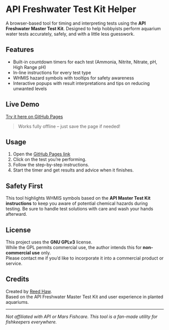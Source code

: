 # API Freshwater Test Kit Helper

A browser-based tool for timing and interpreting tests using the **API Freshwater Master Test Kit**. Designed to help hobbyists perform aquarium water tests accurately, safely, and with a little less guesswork.

## Features

- Built-in countdown timers for each test (Ammonia, Nitrite, Nitrate, pH, High Range pH)
- In-line instructions for every test type
- WHMIS hazard symbols with tooltips for safety awareness
- Interactive popups with result interpretations and tips on reducing unwanted levels

## Live Demo

[Try it here on GitHub Pages](https://reedhaw.github.io/apitestkithelper/)

> Works fully offline – just save the page if needed!

## Usage

1. Open the [GitHub Pages link](https://reedhaw.github.io/apitestkithelper/)
2. Click on the test you’re performing.
3. Follow the step-by-step instructions.
4. Start the timer and get results and advice when it finishes.

## Safety First

This tool highlights WHMIS symbols based on the **API Master Test Kit instructions** to keep you aware of potential chemical hazards during testing. Be sure to handle test solutions with care and wash your hands afterward.

## License

This project uses the **GNU GPLv3** license.  
While the GPL permits commercial use, the author intends this for **non-commercial use** only.  
Please contact me if you’d like to incorporate it into a commercial product or service.

## Credits

Created by [Reed Haw](https://github.com/your-username).  
Based on the API Freshwater Master Test Kit and user experience in planted aquariums.

---

*Not affiliated with API or Mars Fishcare. This tool is a fan-made utility for fishkeepers everywhere.*
